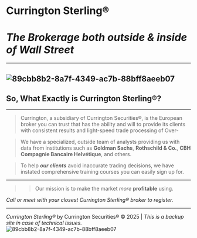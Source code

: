 # **Currington Sterling®**
# ***The Brokerage both outside & inside of Wall Street***
---
![89cbb8b2-8a7f-4349-ac7b-88bff8aeeb07](https://github.com/user-attachments/assets/41cafcf5-c32c-4d4a-90e0-ab5534b2e6c8)
---

## **So, What Exactly is Currington Sterling®?**
---

> Currington, a subsidiary of Currington Securities®, is the European broker you can trust that has the ability and will to provide its clients with consistent results and light-speed trade processing of Over- 

> We have a specialized, outside team of analysts providing us with data from institutions such as **Goldman Sachs**, **Rothschild & Co.**, **CBH Compagnie Bancaire Helvétique**, and others.

> To help ***our clients*** avoid inaccurate trading decisions, we have instated comprehensive training courses you can easily sign up for.

---

>> Our mission is to make the market *more* **profitable** using.

*Call or meet with your closest Currington Sterling® broker to register.*

---

*Currington Sterling®* by Currington Securities® © 2025 | *This is a backup site in case of technical issues.*
![89cbb8b2-8a7f-4349-ac7b-88bff8aeeb07](https://github.com/user-attachments/assets/41cafcf5-c32c-4d4a-90e0-ab5534b2e6c8)
